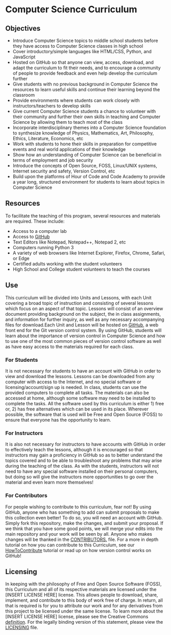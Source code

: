 # Computer Science Curriculum

## Objectives
* Introduce Computer Science topics to middle school students before they have access to Computer Science classes in high school
* Cover introductory/simple languages like HTML/CSS, Python, and JavaScript
* Hosted on GitHub so that anyone can view, access, download, and adapt the curriculum to fit their needs, and to encourage a community of people to provide feedback and even help develop the curriculum further
* Give students with no previous background in Computer Science the resources to learn useful skills and continue their learning beyond the classroom
* Provide environments where students can work closely with instructors/teachers to develop skills
* Give current Computer Science students a chance to volunteer with their community and further their own skills in teaching and Computer Science by allowing them to teach most of the class
* Incorporate interdisciplinary themes into a Computer Science foundation to synthesize knowledge of Physics, Mathematics, Art, Philosophy, Ethics, Literature, Economics, etc
* Work with students to hone their skills in preparation for competitive events and real world applications of their knowledge
* Show how an understanding of Computer Science can be beneficial in terms of employment and job security
* Introduce the concepts of Open Source, FOSS, Linux/UNIX systems, Internet security and safety, Version Control, etc
* Build upon the platforms of Hour of Code and Code Academy to provide a year long, structured environment for students to learn about topics in Computer Science

## Resources
To facilitate the teaching of this program, several resources and materials are required. These include:
* Access to a computer lab
* Access to [GitHub](http://www.github.com)
* Text Editors like Notepad, Notepad++, Notepad 2, etc
* Computers running Python 3
* A variety of web browsers like Internet Explorer, Firefox, Chrome, Safari, or Edge
* Certified adults working with the student volunteers
* High School and College student volunteers to teach the courses

## Use
This curriculum will be divided into Units and Lessons, with each Unit covering a broad topic of instruction and consisting of several lessons which focus on an aspect of that topic. Lessons will consist of an overview document providing background on the subject, the in class assignments, and information for further inquiry, as well as any necessary accompanying files for download.Each Unit and Lesson will be hosted on [GitHub](http://www.github.com), a web front end for the Git version control system. By using GitHub, students will learn about the importance of version control in Computer Science and how to use one of the most common pieces of version control software as well as have easy access to the materials required for each class.

### For Students
It is not necessary for students to have an account with GitHub in order to view and download the lessons. Lessons can be downloaded from any computer with access to the Internet, and no special software or licensing/account/sign up is needed. In class, students can use the provided computers to complete all tasks. The materials can also be accessed at home, although some software may need to be installed to complete the tasks. All the software used by this curriculum is either 1) free or, 2) has free alternatives which can be used in its place. Wherever possible, the software that is used will be Free and Open Source (FOSS) to ensure that everyone has the opportunity to learn.

### For Instructors
It is also not necessary for instructors to have accounts with GitHub in order to effectively teach the lessons, although it is encouraged so that instructors may gain a proficiency in GitHub so as to better understand the topics covered and to be able to troubleshoot any problems that may arise during the teaching of the class. As with the students, instructors will not need to have any special software installed on their personal computers, but doing so will give the instructors more opportunities to go over the material and even learn more themselves!

### For Contributors
For people wishing to contribute to this curriculum, fear not! By using GitHub, anyone who has something to add can submit proposals to make this collection even better! To do so, you will need an account with GitHub. Simply fork this repository, make the changes, and submit your proposal. If we think that you have some good points, we will merge your edits into the main repository and your work will be seen by all. Anyone who makes changes will be thanked in the [CONTRIBUTORS.](http://localhost) file. For a more in depth tutorial on how you can contribute to this Curriculum, see our [HowToContribute](http://localhost) tutorial or read up on how version control works on GitHub!

## Licensing
In keeping with the philosophy of Free and Open Source Software (FOSS), this Curriculum and all of its respective materials are licensed under the [INSERT LICENSE HERE] license. This allows people to download, share, implement, and contribute to this body of work free of charge. In return, all that is required is for you to attribute our work and for any derivatives from this project to be licensed under the same license. To learn more about the [INSERT LICENSE HERE] license, please see the Creative Commons [definition](http://localhost). For the legally binding version of this statement, please view the [LICENSING](http://localhost) file.
